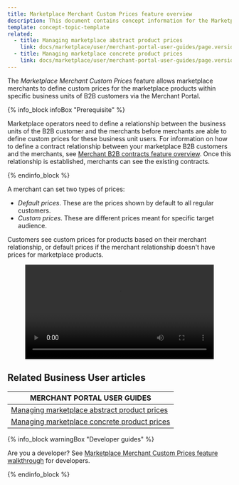 ```yaml
---
title: Marketplace Merchant Custom Prices feature overview
description: This document contains concept information for the Marketplace Merchant Custom Prices feature.
template: concept-topic-template
related:
  - title: Managing marketplace abstract product prices
    link: docs/marketplace/user/merchant-portal-user-guides/page.version/products/abstract-products/managing-marketplace-abstract-product-prices.html
  - title: Managing marketplace concrete product prices
    link: docs/marketplace/user/merchant-portal-user-guides/page.version/products/concrete-products/managing-marketplace-concrete-product-prices.html
---
```


The *Marketplace Merchant Custom Prices* feature allows marketplace merchants to define custom prices for the marketplace products within specific business units of B2B customers via the Merchant Portal.

{% info_block infoBox "Prerequisite" %}

Marketplace operators need to define a relationship between the business units of the B2B customer and the merchants before merchants are able to define custom prices for these business unit users. For information on how to define a contract relationship between your marketplace B2B customers and the merchants, see [Merchant B2B contracts feature overview](/docs/pbc/all/merchant-management/{{page.version}}/base-shop/merchant-b2b-contracts-feature-overview.html). Once this relationship is established, merchants can see the existing contracts.

{% endinfo_block %}

A merchant can set two types of prices:

- *Default prices*. These are the prices shown by default to all regular customers.
- *Custom prices*. These are different prices meant for specific target audience.

Customers see custom prices for products based on their merchant relationship, or default prices if the merchant relationship doesn't have prices for marketplace products.

<figure class="video_container">
    <video width="100%" height="auto" controls>
    <source src="https://spryker.s3.eu-central-1.amazonaws.com/docs/Marketplace/user+guides/Features/Marketplace+merchant+custom+prices+feature+overview/merchant_custom_price.mov" type="video/mov">
  </video>
</figure>

## Related Business User articles

| MERCHANT PORTAL USER GUIDES  |
| -------------------- | 
| [Managing marketplace abstract product prices](/docs/marketplace/user/merchant-portal-user-guides/{{page.version}}/products/abstract-products/managing-marketplace-abstract-product-prices.html) |
| [Managing marketplace concrete product prices](/docs/marketplace/user/merchant-portal-user-guides/{{page.version}}/products/concrete-products/managing-marketplace-concrete-product-prices.html)


{% info_block warningBox "Developer guides" %}

Are you a developer? See [Marketplace Merchant Custom Prices feature walkthrough](/docs/marketplace/dev/feature-walkthroughs/{{page.version}}/marketplace-merchant-custom-prices-feature-walkthrough.html) for developers.

{% endinfo_block %}
